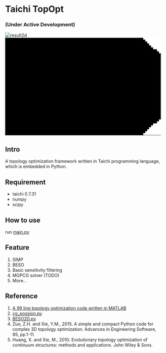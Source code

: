 # Taichi TopOpt 

### (Under Active Development)
![result2d](./img/result2d.png)
![beso_cantilever](./img/video.gif)
## Intro
A topology optimization framework written in Taichi programming language, which is embedded in Python.
## Requirement 
+ taichi 0.7.31
+ numpy
+ scipy
## How to use
run [main.py](simp.py)

## Feature
1. SIMP
2. BESO
3. Basic sensitivity filtering 
4. MGPCG solver (TODO)
5. More...

## Reference
1. [A 99 line topology optimization code written in MATLAB](https://www.topopt.mek.dtu.dk/apps-and-software/a-99-line-topology-optimization-code-written-in-matlab)
2. [cg_possion.py](https://github.com/houkensjtu/taichi-experiment/blob/master/homework-1/cg_possion.py)
3. [BESO2D.py](https://github.com/ToddyXuTao/BESO-for-2D)
4. Zuo, Z.H. and Xie, Y.M., 2015. A simple and compact Python code for complex 3D topology optimization. Advances in Engineering Software, 85, pp.1-11.
5. Huang, X. and Xie, M., 2010. Evolutionary topology optimization of continuum structures: methods and applications. John Wiley & Sons.
